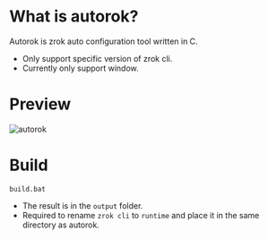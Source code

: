 # What is autorok?
Autorok is zrok auto configuration tool written in C. 
- Only support specific version of zrok cli.
- Currently only support window.
# Preview
![autorok](https://github.com/user-attachments/assets/5102db5d-d23b-498f-9129-42f2bbbe8807)
# Build
```
build.bat
```
- The result is in the `output` folder.
- Required to rename `zrok cli` to `runtime` and place it in the same directory as autorok.